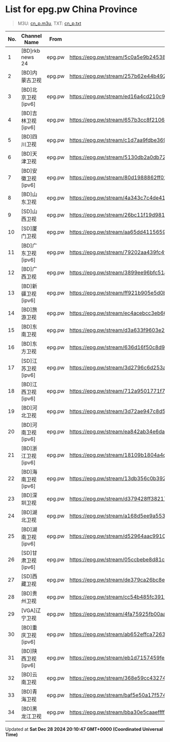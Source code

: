# List for **epg.pw China Province**

> M3U: [cn_p.m3u](/cn_p.m3u), TXT: [cn_p.txt](/txt/cn_p.txt)

| No. | Channel Name | From | Source |
| --- | ------------ | ---- | ------ |
| 1 | [BD]rkb news 24 | epg.pw | <https://epg.pw/stream/5c0a5e9b24538982f2adc32190019a57ce3b22128142d163af46657413602453.m3u8> |
| 2 | [BD]内蒙古卫视 | epg.pw | <https://epg.pw/stream/257b62e44b49294fba69f1d5689725632ae7d24594234533f23ee7cc1cc49c63.m3u8> |
| 3 | [BD]北京卫视[ipv6] | epg.pw | <https://epg.pw/stream/ed16a4cd210c9f9d6204ddc6fb5def63a1c54b60114fb61679e61363edea068b.m3u8> |
| 4 | [BD]吉林卫视[ipv6] | epg.pw | <https://epg.pw/stream/657b3cc8f2106d0e0b52d0bc7f0e15db544b37b3e86bf5f486f351b9db61fa2e.m3u8> |
| 5 | [BD]四川卫视 | epg.pw | <https://epg.pw/stream/c1d7aa9fdbe369ae7c3242d0dade547b7987e1e37e7e2098a45e794c3296f862.ctv> |
| 6 | [BD]天津卫视 | epg.pw | <https://epg.pw/stream/5130db2a0db7213cccda6a66743eccb8ca7db6b5b8c54e87636fdd0b694ce979.ctv> |
| 7 | [BD]安徽卫视[ipv6] | epg.pw | <https://epg.pw/stream/80d1988862ff0162fdab6745b126a3a69d563855cbc5df750cd96b6424ea16a1.m3u8> |
| 8 | [BD]山东卫视 | epg.pw | <https://epg.pw/stream/4a343c7c4de4157d46c357cae28382364d74d1884942cf09bd212bfce4beeb7b.m3u8> |
| 9 | [SD]山西卫视 | epg.pw | <https://epg.pw/stream/26bc11f19d981a15cde7badbe86ce9030af5cb1f8a4bf8c8e454c2b11e14f962.m3u8> |
| 10 | [SD]厦门卫视 | epg.pw | <https://epg.pw/stream/aa65dd411565991ace44f9e5934bd018fdd52122e052d471a363b6ee839e1079.m3u8> |
| 11 | [BD]广东卫视[ipv6] | epg.pw | <https://epg.pw/stream/79202aa439fc4fb94a8304f8608737f7cff1626f2b42aa6d5552ecfc2bcacbaf.m3u8> |
| 12 | [BD]广西卫视 | epg.pw | <https://epg.pw/stream/3899ee96bfc51a8e53baa9d48c86b9b9a52907112fffcb33e94df2c05cc02d3c.m3u8> |
| 13 | [BD]新疆卫视[ipv6] | epg.pw | <https://epg.pw/stream/ff921b905e5d0b1628a06f833e0de3632ce26572350b4c077f113e171d27bffe.m3u8> |
| 14 | [BD]旅游卫视 | epg.pw | <https://epg.pw/stream/ec4acebcc3eb66ea9f23a8f9024848115d27c6d85681b6142fe5b7359851b2bb.m3u8> |
| 15 | [BD]东南卫视 | epg.pw | <https://epg.pw/stream/d3a633f9603e282ecb78c53b3220a5cc6d4ae302a789711407a0794bc0c79c00.m3u8> |
| 16 | [BD]东方卫视 | epg.pw | <https://epg.pw/stream/636d16f50c8d96b05c6c11994cc91e361e669419cee31b183d4568b76f288d08.ctv> |
| 17 | [SD]江苏卫视[ipv6] | epg.pw | <https://epg.pw/stream/3d2796c6d253a8ce33491f776f534920256a756f0201e24e9d25b4c404ec2daa.m3u8> |
| 18 | [BD]江西卫视[ipv6] | epg.pw | <https://epg.pw/stream/712a9501771f77767d38d69d884e87056ee0cb44e57bb3f4e75f50d3d0ab05fb.m3u8> |
| 19 | [BD]河北卫视 | epg.pw | <https://epg.pw/stream/3d72ae947c8d574411b9d26bc49ef1b6e8c2c5bf3a55c97df0b37f0af5080a99.m3u8> |
| 20 | [BD]河南卫视[ipv6] | epg.pw | <https://epg.pw/stream/ea842ab34e6da31e0eae5bd8be6c4b7d67f0b0c214efaca7ff2c5a1718f7fe55.m3u8> |
| 21 | [BD]浙江卫视[ipv6] | epg.pw | <https://epg.pw/stream/18109b1804a4d4c8acd2a83f3256b7495a047d7f5cf918ef92febd030933bfc2.m3u8> |
| 22 | [BD]海南卫视[ipv6] | epg.pw | <https://epg.pw/stream/13db356c0b392d00d91868541b8e5b62ef81bc91f1ab1f35444739650b5b1420.m3u8> |
| 23 | [BD]深圳卫视 | epg.pw | <https://epg.pw/stream/d379428ff38217ba5212dcd1949647ac1e4382f306b14a380bf60b7b056b4a2b.m3u8> |
| 24 | [BD]湖北卫视 | epg.pw | <https://epg.pw/stream/a168d5ee9a5535ed5d363fe5b921fc96b8e59faeb98d0a1780505ad1384b0a00.m3u8> |
| 25 | [BD]湖南卫视[ipv6] | epg.pw | <https://epg.pw/stream/d52964aac9910bfbdd885e0138b82fe305407bea3bb18b1f38f97190e60ec9b5.m3u8> |
| 26 | [SD]甘肃卫视[ipv6] | epg.pw | <https://epg.pw/stream/05ccbebe8d81cf91ecf4347845f6f0b42fed4bab4071195b0a4f735a80c386bd.m3u8> |
| 27 | [SD]西藏卫视 | epg.pw | <https://epg.pw/stream/de379ca26bc8e110b63a57f9d4b17db2fdb54047b99679d4c5434d1330b3d0d9.m3u8> |
| 28 | [BD]贵州卫视 | epg.pw | <https://epg.pw/stream/cc54b485fc3912265c9dbb24fe2b6d1ba2b65412d0ff45b904bc4d53ea02bf67.ctv> |
| 29 | [VGA]辽宁卫视 | epg.pw | <https://epg.pw/stream/4fa75925fb00aa051c6819346628eb0cd8bafd14f8231c9166b8a5209111db07.m3u8> |
| 30 | [BD]重庆卫视[ipv6] | epg.pw | <https://epg.pw/stream/ab652effca726310b82c8a321edfa861029f896ef612cbed788dd4c907c075aa.m3u8> |
| 31 | [BD]陕西卫视[ipv6] | epg.pw | <https://epg.pw/stream/eb1d7157459fe4c37bbfad23252b85ab628f4e3d14d81aea7b4a014d2658ae41.m3u8> |
| 32 | [BD]云南卫视 | epg.pw | <https://epg.pw/stream/368e59cc43274d4c5380dfd940d1f40ee03a4b9cb5b1648b01c42b47f2516d8b.ctv> |
| 33 | [BD]青海卫视 | epg.pw | <https://epg.pw/stream/baf5e50a17f574f86c96810d5d2eebbbc3570ca5f5a35d953837040845c89726.ctv> |
| 34 | [BD]黑龙江卫视 | epg.pw | <https://epg.pw/stream/bba30e5caaeffff57cecd7e3145d77937bb135028de2be19ffe2f644858124ca.m3u8> |

Updated at **Sat Dec 28 2024 20:10:47 GMT+0000 (Coordinated Universal Time)**
